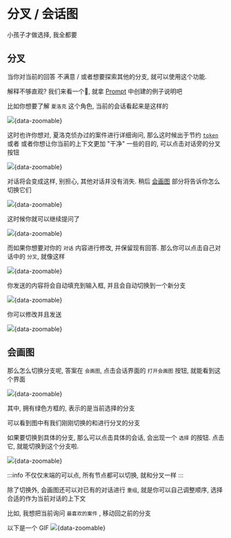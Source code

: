 # 分叉 / 会话图
小孩子才做选择, 我全都要

## 分叉
当你对当前的回答 不满意 / 或者想要探索其他的分支, 就可以使用这个功能.

解释不够直观? 我们来看一个🌰, 就拿 [Prompt](/setting/prompt.md) 中创建的例子说明吧

比如你想要了解 `夏洛克` 这个角色, 当前的会话看起来是这样的

![](/images/flow-1.png){data-zoomable}

这时也许你想对, 夏洛克侦办过的案件进行详细询问, 那么这时候出于节约 [`token`](/afq.md#token-是什么) 或者 或者你想让你当前的上下文更加 "干净" 一些的目的, 可以点击对话旁的分叉按钮

![](/images/flow-2.png){data-zoomable}

对话将会变成这样, 别担心, 其他对话并没有消失. 稍后 [会画图](#会画图) 部分将告诉你怎么切换它们

![](/images/flow-3.png){data-zoomable}

这时候你就可以继续提问了

![](/images/flow-4.png){data-zoomable}

而如果你想要对你的 `对话` 内容进行修改, 并保留现有回答. 那么你可以点击自己对话中的 `分叉`, 就像这样

![](/images/flow-5.png){data-zoomable}

你发送的内容将会自动填充到输入框, 并且会自动切换到一个新分支

![](/images/flow-6.png){data-zoomable}

你可以修改并且发送

![](/images/flow-7.png){data-zoomable}

## 会画图
那么怎么切换分支呢, 答案在 `会画图`, 点击会话界面的 `打开会画图` 按钮, 就能看到这个界面

![](/images/flow-8.png){data-zoomable}

其中, 拥有绿色方框的, 表示的是当前选择的分支

可以看到图中有我们刚刚切换的和进行分叉的分支

如果要切换到具体的分支, 那么可以点击具体的会话, 会出现一个 `选择` 的按钮. 点击它, 就能切换到这个分支啦. 

![](/images/flow-9.png){data-zoomable}

:::info
不仅仅末端的可以点, 所有节点都可以切换, 就和分叉一样
:::

除了切换外, 会画图还可以对已有的对话进行 `重组`, 就是你可以自己调整顺序, 选择合适的作为当前对话的上下文

比如, 我想把当前询问 `最喜欢的案件` , 移动回之前的分支

以下是一个 GIF
![](/images/flow_example.gif){data-zoomable}





